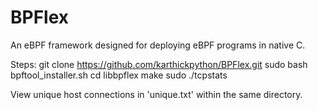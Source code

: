 # BPFlex
   An eBPF framework designed for deploying eBPF programs in native C.

Steps:
    git clone https://github.com/karthickpython/BPFlex.git
    sudo bash bpftool_installer.sh
    cd libbpflex
    make 
    sudo ./tcpstats

View unique host connections in 'unique.txt' within the same directory.
